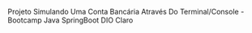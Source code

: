 Projeto Simulando Uma Conta Bancária Através Do Terminal/Console -Bootcamp Java SpringBoot DIO Claro
